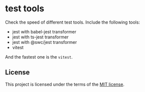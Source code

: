 # test tools

Check the speed of different test tools. Include the following tools:

- jest with babel-jest transformer
- jest with ts-jest transformer
- jest with @swc/jest transformer
- vitest

And the fastest one is the `vitest`.

## License

This project is licensed under the terms of the [MIT license](/LICENSE).
